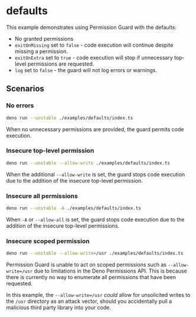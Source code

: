 # defaults

This example demonstrates using Permission Guard with the defaults:

- No granted permissions
- `exitOnMissing` set to `false` - code execution will continue despite missing a permission.
- `exitOnExtra` set to `true` - code execution will stop if unnecessary top-level permissions are requested.
- `log` set to `false` - the guard will not log errors or warnings.

## Scenarios

### No errors

```bash
deno run --unstable ./examples/defaults/index.ts
```

When no unnecessary permissions are provided, the guard permits code execution.

### Insecure top-level permission

```bash
deno run --unstable --allow-write ./examples/defaults/index.ts
```

When the additional `--allow-write` is set, the guard stops code execution due to the addition of the insecure top-level permission.

### Insecure all permissions

```bash
deno run --unstable -A ./examples/defaults/index.ts
```

When `-A` or `--allow-all` is set, the guard stops code execution due to the addition of the insecure top-level permissions.

### Insecure scoped permission

```bash
deno run --unstable --allow-write=/usr ./examples/defaults/index.ts
```

Permission Guard is unable to act on scoped permissions such as `--allow-write=/usr` due to limitations in the Deno Permissions API. This is because there is currently no way to enumerate all permissions that have been requested.

In this example, the `--allow-write=/usr` _could_ allow for unsolicited writes to the `/usr` directory as an attack vector, should you accidentally pull a malicious third party library into your code.
